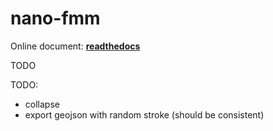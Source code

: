 # nano-fmm

Online document: **[readthedocs](http://nano-fmm.readthedocs.io/)**

<!--intro-start-->

TODO

<!--intro-end-->

TODO:

- collapse
- export geojson with random stroke (should be consistent)
